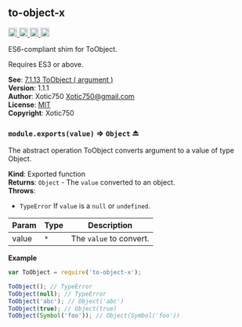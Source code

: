 <a name="module_to-object-x"></a>

## to-object-x
<a href="https://travis-ci.org/Xotic750/to-object-x"
title="Travis status">
<img
src="https://travis-ci.org/Xotic750/to-object-x.svg?branch=master"
alt="Travis status" height="18">
</a>
<a href="https://david-dm.org/Xotic750/to-object-x"
title="Dependency status">
<img src="https://david-dm.org/Xotic750/to-object-x.svg"
alt="Dependency status" height="18"/>
</a>
<a
href="https://david-dm.org/Xotic750/to-object-x#info=devDependencies"
title="devDependency status">
<img
src="https://david-dm.org/Xotic750/to-object-x/dev-status.svg"
alt="devDependency status" height="18"/>
</a>
<a
href="https://badge.fury.io/js/to-object-x"
title="npm version">
<img src="https://badge.fury.io/js/to-object-x.svg"
alt="npm version" height="18">
</a>

ES6-compliant shim for ToObject.

Requires ES3 or above.

**See**: [7.1.13 ToObject ( argument )](http://www.ecma-international.org/ecma-262/6.0/#sec-toobject)  
**Version**: 1.1.1  
**Author**: Xotic750 <Xotic750@gmail.com>  
**License**: [MIT](&lt;https://opensource.org/licenses/MIT&gt;)  
**Copyright**: Xotic750  
<a name="exp_module_to-object-x--module.exports"></a>

### `module.exports(value)` ⇒ <code>Object</code> ⏏
The abstract operation ToObject converts argument to a value of
type Object.

**Kind**: Exported function  
**Returns**: <code>Object</code> - The `value` converted to an object.  
**Throws**:

- <code>TypeError</code> If `value` is a `null` or `undefined`.


| Param | Type | Description |
| --- | --- | --- |
| value | <code>\*</code> | The `value` to convert. |

**Example**  
```js
var ToObject = require('to-object-x');

ToObject(); // TypeError
ToObject(null); // TypeError
ToObject('abc'); // Object('abc')
ToObject(true); // Object(true)
ToObject(Symbol('foo')); // Object(Symbol('foo'))
```
